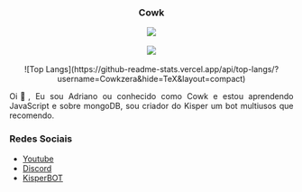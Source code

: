 <h3 align="center">Cowk</h3>

<div align="center">
<img align="center" src="https://github-readme-stats.vercel.app/api?username=Cowkzera&show_icons=true&theme=dark"/><br/><br/>
<img align="center" src="https://github-readme-stats.vercel.app/api/top-langs/?username=Cowkzera&hide=TeX&layout=compact"/><br/><br/>
![Top Langs](https://github-readme-stats.vercel.app/api/top-langs/?username=Cowkzera&hide=TeX&layout=compact)
</div>

<p align="justify">Oi👋, Eu sou Adriano ou conhecido como Cowk e estou aprendendo JavaScript e sobre mongoDB, sou criador do Kisper um bot multiusos que recomendo.</p>



### Redes Sociais
- [Youtube](https://youtube.com/channel/UCuH2KhXOcGNVjiTIn9FO9TA)
- [Discord](https://discord.gg/gK8up2bqVU)
- [KisperBOT](https://discordapp.com/oauth2/authorize?client_id=802251351613505629&scope=bot&permissions=2146958847)

